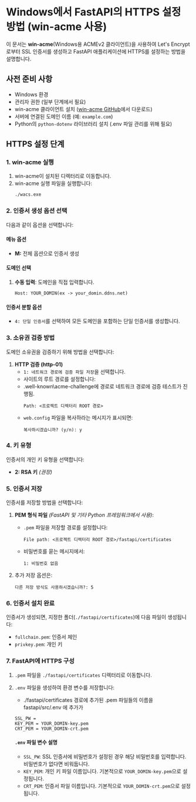 # Windows에서 FastAPI의 HTTPS 설정 방법 (win-acme 사용)

이 문서는 **win-acme**(Windows용 ACMEv2 클라이언트)을 사용하여 Let's Encrypt로부터 SSL 인증서를 생성하고 FastAPI 애플리케이션에 HTTPS를 설정하는 방법을 설명합니다.

## 사전 준비 사항

- Windows 환경
- 관리자 권한 (일부 단계에서 필요)
- win-acme 클라이언트 설치 ([win-acme GitHub](https://github.com/win-acme/win-acme)에서 다운로드)
- 서버에 연결된 도메인 이름 (예: `example.com`)
- Python의 `python-dotenv` 라이브러리 설치 (.env 파일 관리를 위해 필요)

## HTTPS 설정 단계

### 1. win-acme 실행

1. win-acme이 설치된 디렉터리로 이동합니다.
2. win-acme 실행 파일을 실행합니다:
   ```bash
   ./wacs.exe
   ```

### 2. 인증서 생성 옵션 선택

다음과 같이 옵션을 선택합니다:

#### 메뉴 옵션
- **M:** 전체 옵션으로 인증서 생성

#### 도메인 선택

1. **수동 입력**: 도메인을 직접 입력합니다.
   ```
   Host: YOUR_DOMIN(ex -> your_domin.ddns.net)
   ```

#### 인증서 분할 옵션

- `4: 단일 인증서`를 선택하여 모든 도메인을 포함하는 단일 인증서를 생성합니다.

### 3. 소유권 검증 방법

도메인 소유권을 검증하기 위해 방법을 선택합니다:

1. **HTTP 검증 (http-01)**
   - `1: 네트워크 경로에 검증 파일 저장`을 선택합니다.
   - 사이트의 루트 경로를 설정합니다:
   - .well-known\acme-challenge에 경로로 네트워크 경로에 검증 테스트가 진행됨.
     ```
     Path: <프로젝트 디렉터리 ROOT 경로>
     ```
   - `web.config` 파일을 복사하라는 메시지가 표시되면:
     ```
     복사하시겠습니까? (y/n): y
     ```

### 4. 키 유형

인증서의 개인 키 유형을 선택합니다:

- **2: RSA 키** *(권장)*

### 5. 인증서 저장

인증서를 저장할 방법을 선택합니다:

1. **PEM 형식 파일** *(FastAPI 및 기타 Python 프레임워크에서 사용)*:

   - `.pem` 파일을 저장할 경로를 설정합니다:
     ```
     File path: <프로젝트 디렉터리 ROOT 경로>/fastapi/certificates
     ```
   - 비밀번호를 묻는 메시지에서:
     ```
     1: 비밀번호 없음
     ```

2. 추가 저장 옵션은:

   ```
   다른 저장 방식도 사용하시겠습니까?: 5
   ```

### 6. 인증서 설치 완료

인증서가 생성되면, 지정한 폴더(`./fastapi/certificates`)에 다음 파일이 생성됩니다:

- `fullchain.pem`: 인증서 체인
- `privkey.pem`: 개인 키

### 7. FastAPI에 HTTPS 구성

1. `.pem` 파일을 `./fastapi/certificates` 디렉터리로 이동합니다.

2. `.env` 파일을 생성하여 환경 변수를 저장합니다:
   - ./fastapi/certificates 경로에 추가된 .pem 파일들의 이름을 fastapi/src/.env 에 추가가
   ```env
   SSL_PW = 
   KEY_PEM = YOUR_DOMIN-key.pem
   CRT_PEM = YOUR_DOMIN-crt.pem
   ```

   #### `.env` 파일 변수 설명
   - `SSL_PW`: SSL 인증서에 비밀번호가 설정된 경우 해당 비밀번호를 입력합니다. 비밀번호가 없다면 비워둡니다.
   - `KEY_PEM`: 개인 키 파일 이름입니다. 기본적으로 `YOUR_DOMIN-key.pem`으로 설정됩니다.
   - `CRT_PEM`: 인증서 파일 이름입니다. 기본적으로 `YOUR_DOMIN-crt.pem`으로 설정됩니다.
